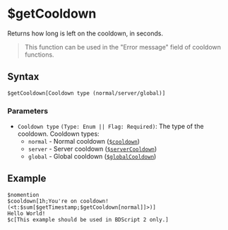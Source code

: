 # $getCooldown
Returns how long is left on the cooldown, in seconds.

> This function can be used in the "Error message" field of cooldown functions.

## Syntax
```
$getCooldown[Cooldown type (normal/server/global)]
```

### Parameters
- `Cooldown type` `(Type: Enum || Flag: Required)`: The type of the cooldown. Cooldown types:
  - `normal` - Normal cooldown ([`$cooldown`](./cooldown.md))
  - `server` - Server cooldown ([`$serverCooldown`](./serverCooldown.md))
  - `global` - Global cooldown ([`$globalCooldown`](./globalCooldown.md))

## Example
```
$nomention
$cooldown[1h;You're on cooldown! (<t:$sum[$getTimestamp;$getCooldown[normal]]>)]
Hello World!
$c[This example should be used in BDScript 2 only.]
```
